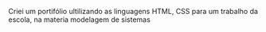 Criei um portifólio ultilizando as linguagens HTML, CSS para um trabalho da escola, na materia modelagem de sistemas
